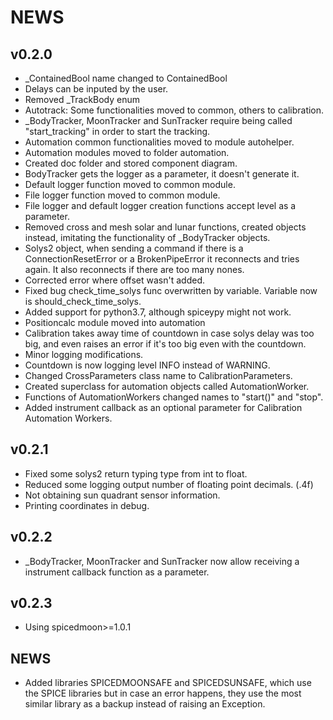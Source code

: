 # NEWS

## v0.2.0
- \_ContainedBool name changed to ContainedBool
- Delays can be inputed by the user.
- Removed \_TrackBody enum
- Autotrack: Some functionalities moved to common, others to calibration.
- \_BodyTracker, MoonTracker and SunTracker require being called "start\_tracking" in order
to start the tracking.
- Automation common functionalities moved to module autohelper.
- Automation modules moved to folder automation.
- Created doc folder and stored component diagram.
- BodyTracker gets the logger as a parameter, it doesn't generate it.
- Default logger function moved to common module.
- File logger function moved to common module.
- File logger and default logger creation functions accept level as a parameter.
- Removed cross and mesh solar and lunar functions, created objects instead, imitating
the functionality of \_BodyTracker objects.
- Solys2 object, when sending a command if there is a ConnectionResetError or a BrokenPipeError
it reconnects and tries again. It also reconnects if there are too many nones.
- Corrected error where offset wasn't added.
- Fixed bug check\_time\_solys func overwritten by variable. Variable now is
should\_check\_time\_solys.
- Added support for python3.7, although spiceypy might not work.
- Positioncalc module moved into automation
- Calibration takes away time of countdown in case solys delay was too big, and even raises an
error if it's too big even with the countdown.
- Minor logging modifications.
- Countdown is now logging level INFO instead of WARNING.
- Changed CrossParameters class name to CalibrationParameters.
- Created superclass for automation objects called AutomationWorker.
- Functions of AutomationWorkers changed names to "start()" and "stop".
- Added instrument callback as an optional parameter for Calibration Automation Workers.

## v0.2.1
- Fixed some solys2 return typing type from int to float.
- Reduced some logging output number of floating point decimals. (.4f)
- Not obtaining sun quadrant sensor information.
- Printing coordinates in debug.

## v0.2.2
- \_BodyTracker, MoonTracker and SunTracker now allow receiving a instrument callback function
as a parameter.

## v0.2.3
- Using spicedmoon>=1.0.1

## NEWS
- Added libraries SPICEDMOONSAFE and SPICEDSUNSAFE, which use the SPICE libraries but in case an error
happens, they use the most similar library as a backup instead of raising an Exception.
